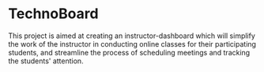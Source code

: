 # TechnoBoard

This project is aimed at creating an instructor-dashboard which will simplify the work of the instructor in conducting online classes for their participating students, and streamline the process of scheduling meetings and tracking the students' attention.
